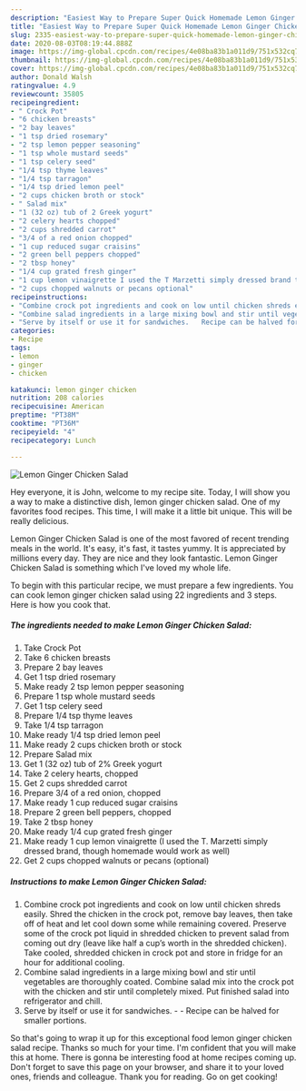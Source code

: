 ```yaml
---
description: "Easiest Way to Prepare Super Quick Homemade Lemon Ginger Chicken Salad"
title: "Easiest Way to Prepare Super Quick Homemade Lemon Ginger Chicken Salad"
slug: 2335-easiest-way-to-prepare-super-quick-homemade-lemon-ginger-chicken-salad
date: 2020-08-03T08:19:44.888Z
image: https://img-global.cpcdn.com/recipes/4e08ba83b1a011d9/751x532cq70/lemon-ginger-chicken-salad-recipe-main-photo.jpg
thumbnail: https://img-global.cpcdn.com/recipes/4e08ba83b1a011d9/751x532cq70/lemon-ginger-chicken-salad-recipe-main-photo.jpg
cover: https://img-global.cpcdn.com/recipes/4e08ba83b1a011d9/751x532cq70/lemon-ginger-chicken-salad-recipe-main-photo.jpg
author: Donald Walsh
ratingvalue: 4.9
reviewcount: 35805
recipeingredient:
- " Crock Pot"
- "6 chicken breasts"
- "2 bay leaves"
- "1 tsp dried rosemary"
- "2 tsp lemon pepper seasoning"
- "1 tsp whole mustard seeds"
- "1 tsp celery seed"
- "1/4 tsp thyme leaves"
- "1/4 tsp tarragon"
- "1/4 tsp dried lemon peel"
- "2 cups chicken broth or stock"
- " Salad mix"
- "1 (32 oz) tub of 2 Greek yogurt"
- "2 celery hearts chopped"
- "2 cups shredded carrot"
- "3/4 of a red onion chopped"
- "1 cup reduced sugar craisins"
- "2 green bell peppers chopped"
- "2 tbsp honey"
- "1/4 cup grated fresh ginger"
- "1 cup lemon vinaigrette I used the T Marzetti simply dressed brand though homemade would work as well"
- "2 cups chopped walnuts or pecans optional"
recipeinstructions:
- "Combine crock pot ingredients and cook on low until chicken shreds easily. Shred the chicken in the crock pot, remove bay leaves, then take off of heat and let cool down some while remaining covered. Preserve some of the crock pot liquid in shredded chicken to prevent salad from coming out dry (leave like half a cup’s worth in the shredded chicken). Take cooled, shredded chicken in crock pot and store in fridge for an hour for additional cooling."
- "Combine salad ingredients in a large mixing bowl and stir until vegetables are thoroughly coated. Combine salad mix into the crock pot with the chicken and stir until completely mixed. Put finished salad into refrigerator and chill."
- "Serve by itself or use it for sandwiches.   Recipe can be halved for smaller portions."
categories:
- Recipe
tags:
- lemon
- ginger
- chicken

katakunci: lemon ginger chicken 
nutrition: 208 calories
recipecuisine: American
preptime: "PT38M"
cooktime: "PT36M"
recipeyield: "4"
recipecategory: Lunch

---
```



![Lemon Ginger Chicken Salad](https://img-global.cpcdn.com/recipes/4e08ba83b1a011d9/751x532cq70/lemon-ginger-chicken-salad-recipe-main-photo.jpg)

Hey everyone, it is John, welcome to my recipe site. Today, I will show you a way to make a distinctive dish, lemon ginger chicken salad. One of my favorites food recipes. This time, I will make it a little bit unique. This will be really delicious.



Lemon Ginger Chicken Salad is one of the most favored of recent trending meals in the world. It's easy, it's fast, it tastes yummy. It is appreciated by millions every day. They are nice and they look fantastic. Lemon Ginger Chicken Salad is something which I've loved my whole life.


To begin with this particular recipe, we must prepare a few ingredients. You can cook lemon ginger chicken salad using 22 ingredients and 3 steps. Here is how you cook that.

<!--inarticleads1-->

##### The ingredients needed to make Lemon Ginger Chicken Salad:

1. Take  Crock Pot
1. Take 6 chicken breasts
1. Prepare 2 bay leaves
1. Get 1 tsp dried rosemary
1. Make ready 2 tsp lemon pepper seasoning
1. Prepare 1 tsp whole mustard seeds
1. Get 1 tsp celery seed
1. Prepare 1/4 tsp thyme leaves
1. Take 1/4 tsp tarragon
1. Make ready 1/4 tsp dried lemon peel
1. Make ready 2 cups chicken broth or stock
1. Prepare  Salad mix
1. Get 1 (32 oz) tub of 2% Greek yogurt
1. Take 2 celery hearts, chopped
1. Get 2 cups shredded carrot
1. Prepare 3/4 of a red onion, chopped
1. Make ready 1 cup reduced sugar craisins
1. Prepare 2 green bell peppers, chopped
1. Take 2 tbsp honey
1. Make ready 1/4 cup grated fresh ginger
1. Make ready 1 cup lemon vinaigrette (I used the T. Marzetti simply dressed brand, though homemade would work as well)
1. Get 2 cups chopped walnuts or pecans (optional)




<!--inarticleads2-->

##### Instructions to make Lemon Ginger Chicken Salad:

1. Combine crock pot ingredients and cook on low until chicken shreds easily. Shred the chicken in the crock pot, remove bay leaves, then take off of heat and let cool down some while remaining covered. Preserve some of the crock pot liquid in shredded chicken to prevent salad from coming out dry (leave like half a cup’s worth in the shredded chicken). Take cooled, shredded chicken in crock pot and store in fridge for an hour for additional cooling.
1. Combine salad ingredients in a large mixing bowl and stir until vegetables are thoroughly coated. Combine salad mix into the crock pot with the chicken and stir until completely mixed. Put finished salad into refrigerator and chill.
1. Serve by itself or use it for sandwiches.  -  - Recipe can be halved for smaller portions.




So that's going to wrap it up for this exceptional food lemon ginger chicken salad recipe. Thanks so much for your time. I'm confident that you will make this at home. There is gonna be interesting food at home recipes coming up. Don't forget to save this page on your browser, and share it to your loved ones, friends and colleague. Thank you for reading. Go on get cooking!
